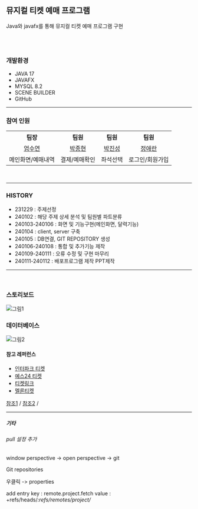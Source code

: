 ##  뮤지컬 티켓 예매 프로그램 
Java와 javafx를 통해 뮤지컬 티켓 예매 프로그램 구현

<br/>
<br/>

### 개발환경
- JAVA 17
- JAVAFX
- MYSQL 8.2
- SCENE BUILDER
- GitHub

<HR/>

### 참여 인원
<table >
  <tr>
    <th>팀장</th><th>팀원</th><th>팀원</th><th>팀원</th>
  </tr>
  <tr align="center">
    <td> <a href="https://github.com/nanaball/TicketReservation">엄수연</a></td>
    <td> <a href="https://github.com/qwerdf1133/ticket-project-fork">박종현</a> </td>
    <td> <a href="https://github.com/jinseong-1/ticket">박진성</a> </td>
    <td> <a href="#">정애란</a> </td>
  </tr>
  <tr>
    <td>메인화면/예매내역</td><td>결제/예매확인</td><td>좌석선택</td><td>로그인/회원가입</td>
  </tr>
</table>


<br/>
<hr/>

### HISTORY 
- 231229 : 주제선정
- 240102 : 해당 주제 상세 분석 및 팀원별 파트분류
- 240103-240106 : 화면 및 기능구현(메인화면, 달력기능)
- 240104 : client, server 구축
- 240105 : DB연결, GIT REPOSITORY 생성
- 240106-240108 : 통합 및 추가기능 제작
- 240109-240111 : 오류 수정 및 구현 마무리
- 240111-240112 : 배포프로그램 제작 PPT제작 

<HR/>
<BR/>

### 스토리보드 

![그림1](https://github.com/nanaball/TicketReservation/assets/145513701/8fb24c9f-8a97-453d-9e9a-1f1885d831ae)

### 데이터베이스
![그림2](https://github.com/nanaball/TicketReservation/assets/145513701/94005439-2576-44d5-90a8-9bf6f563419a)

<!--
### 시연영상
https://github.com/nanaball/TicketReservation/assets/145513701/2fd27d7a-f6f4-4c0d-8a38-728425552f0e
-->

#### 참고 레퍼런스 

- [인터파크 티켓](https://tickets.interpark.com/contents/genre/musical)
- [예스24 티켓](http://ticket.yes24.com/New/Genre/GenreMain.aspx?genre=15457&Gcode=009_202_002)
- [티켓링크](https://www.ticketlink.co.kr/home)
- [멜론티켓](https://ticket.melon.com/concert/index.htm?genreType=GENRE_ART)

[참조1](https://hey79.tistory.com/166) /  [참조2](https://github.com/daheewoo/calendar_javaFx/commit/dc5c358d2ebec01f73076b08f968bb713a71d746) / 
<BR/>
<HR/>

##### 기타 

###### pull 설정 추가

window perspective -> open perspective -> git 

Git repositories 

우클릭 -> properties

add entry 
key : remote.project.fetch
value : +refs/heads/*:refs/remotes/project/*



